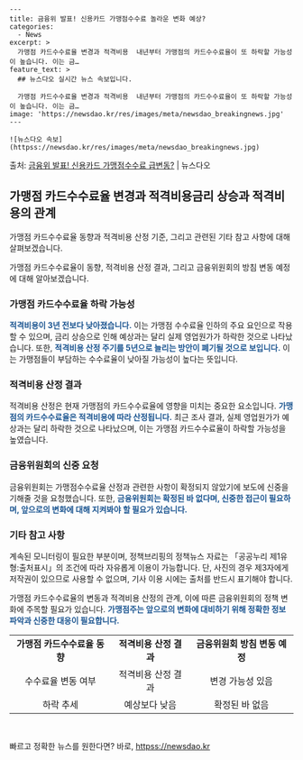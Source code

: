     ---
    title: 금융위 발표! 신용카드 가맹점수수료 놀라운 변화 예상?
    categories:
      - News
    excerpt: >
      가맹점 카드수수료율 변경과 적격비용  내년부터 가맹점의 카드수수료율이 또 하락할 가능성이 높습니다. 이는 금…
    feature_text: >
      ## 뉴스다오 실시간 뉴스 속보입니다.
    
      가맹점 카드수수료율 변경과 적격비용  내년부터 가맹점의 카드수수료율이 또 하락할 가능성이 높습니다. 이는 금…
    image: 'https://newsdao.kr/res/images/meta/newsdao_breakingnews.jpg'
    ---
    
    ![뉴스다오 속보](httpss://newsdao.kr/res/images/meta/newsdao_breakingnews.jpg)

<p>출처: <a href="httpss://newsdao.kr/4432" rel="dofollow">금융위 발표! 신용카드 가맹점수수료 급변동?</a> | 뉴스다오</p>

<h2 data-ke-size="size26">가맹점 카드수수료율 변경과 적격비용금리 상승과 적격비용의 관계</h2>
가맹점 카드수수료율 동향과 적격비용 산정 기준, 그리고 관련된 기타 참고 사항에 대해 살펴보겠습니다.

<p data-ke-size="size16">가맹점 카드수수료율이 동향, 적격비용 산정 결과, 그리고 금융위원회의 방침 변동 예정에 대해 알아보겠습니다.</p>

<h3>가맹점 카드수수료율 하락 가능성</h3>
<b><span style="color: #1a5490;">적격비용이 3년 전보다 낮아졌습니다.</span></b> 이는 가맹점 수수료율 인하의 주요 요인으로 작용할 수 있으며, 금리 상승으로 인해 예상과는 달리 실제 영업원가가 하락한 것으로 나타났습니다. 또한, <b><span style="color: #1a5490;">적격비용 산정 주기를 5년으로 늘리는 방안이 폐기될 것으로 보입니다.</span></b> 이는 가맹점들이 부담하는 수수료율이 낮아질 가능성이 높다는 뜻입니다.

<h3>적격비용 산정 결과</h3>
적격비용 산정은 현재 가맹점의 카드수수료율에 영향을 미치는 중요한 요소입니다. <b><span style="color: #1a5490;">가맹점의 카드수수료율은 적격비용에 따라 산정됩니다.</span></b> 최근 조사 결과, 실제 영업원가가 예상과는 달리 하락한 것으로 나타났으며, 이는 가맹점 카드수수료율이 하락할 가능성을 높였습니다.

<h3>금융위원회의 신중 요청</h3>
금융위원회는 가맹점수수료율 산정과 관련한 사항이 확정되지 않았기에 보도에 신중을 기해줄 것을 요청했습니다. 또한, <b><span style="color: #1a5490;">금융위원회는 확정된 바 없다며, 신중한 접근이 필요하며, 앞으로의 변화에 대해 지켜봐야 할 필요가 있습니다.</span></b>

<h3>기타 참고 사항</h3>
계속된 모니터링이 필요한 부분이며, 정책브리핑의 정책뉴스 자료는 「공공누리 제1유형:출처표시」의 조건에 따라 자유롭게 이용이 가능합니다. 단, 사진의 경우 제3자에게 저작권이 있으므로 사용할 수 없으며, 기사 이용 시에는 출처를 반드시 표기해야 합니다.

가맹점 카드수수료율의 변동과 적격비용 산정의 관계, 이에 따른 금융위원회의 정책 변화에 주목할 필요가 있습니다. <b><span style="color: #1a5490;">가맹점주는 앞으로의 변화에 대비하기 위해 정확한 정보 파악과 신중한 대응이 필요합니다.</span></b>

<table>
	<tr>
		<td style="text-align: center; height: 17px;"><b>가맹점 카드수수료율 동향</b></td>
		<td style="text-align: center; height: 17px;"><b>적격비용 산정 결과</b></td>
		<td style="text-align: center; height: 17px;"><b>금융위원회 방침 변동 예정</b></td>
	</tr>
	<tr>
		<td style="text-align: center; height: 17px;">수수료율 변동 여부</td>
		<td style="text-align: center; height: 17px;">적격비용 산정 결과</td>
		<td style="text-align: center; height: 17px;">변경 가능성 있음</td>
	</tr>
	<tr>
		<td style="text-align: center; height: 17px;">하락 추세</td>
		<td style="text-align: center; height: 17px;">예상보다 낮음</td>
		<td style="text-align: center; height: 17px;">확정된 바 없음</td>
	</tr>
</table>

<p data-ke-size="size16">&nbsp;</p> 

빠르고 정확한 뉴스를 원한다면? 바로, <a href="httpss://newsdao.kr" rel="dofollow">httpss://newsdao.kr</a>


    
